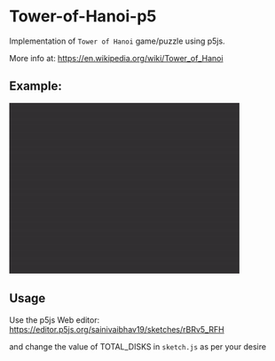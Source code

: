 # Tower-of-Hanoi-p5

Implementation of ```Tower of Hanoi``` game/puzzle using p5js.

More info at: https://en.wikipedia.org/wiki/Tower_of_Hanoi

## Example:
![](https://github.com/VaibhavSaini19/Tower-of-Hanoi-p5/blob/master/play.gif)

## Usage
Use the p5js Web editor: https://editor.p5js.org/sainivaibhav19/sketches/rBRv5_RFH

and change the value of TOTAL_DISKS in ```sketch.js``` as per your desire
